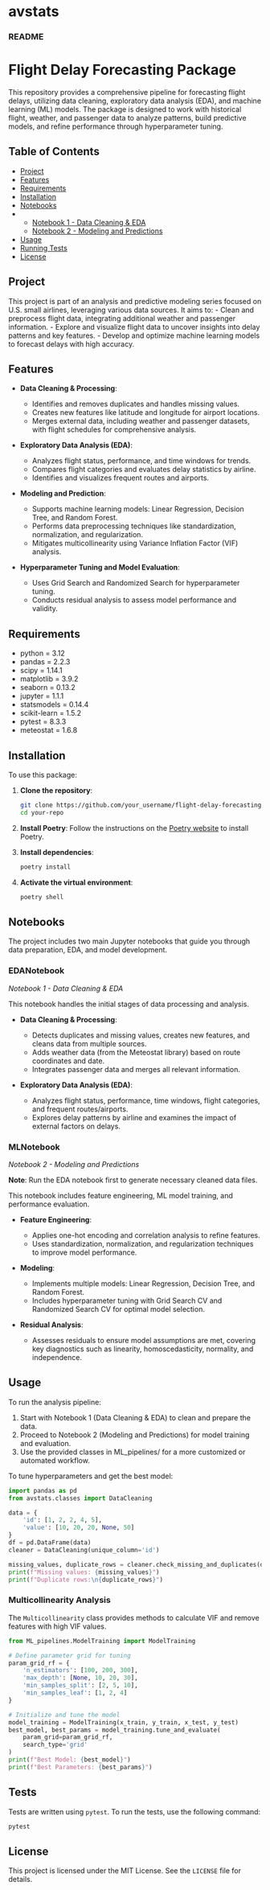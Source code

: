 # avstats
### README

# Flight Delay Forecasting Package

This repository provides a comprehensive pipeline for forecasting flight delays, utilizing data cleaning, exploratory data analysis (EDA), and machine learning (ML) models. The package is designed to work with historical flight, weather, and passenger data to analyze patterns, build predictive models, and refine performance through hyperparameter tuning.

## Table of Contents

- [Project](#project)
- [Features](#features)
- [Requirements](#requirements)
- [Installation](#installation)
- [Notebooks](#notebooks)
- - [Notebook 1 - Data Cleaning & EDA](#EDANotebook)
  - [Notebook 2 - Modeling and Predictions](#MLNotebook)
- [Usage](#usage)
- [Running Tests](#tests)
- [License](#license)


## Project

This project is part of an analysis and predictive modeling series focused on U.S. small airlines, leveraging various data sources. It aims to:
    - Clean and preprocess flight data, integrating additional weather and passenger information.
    - Explore and visualize flight data to uncover insights into delay patterns and key features.
    - Develop and optimize machine learning models to forecast delays with high accuracy.
    

## Features

- **Data Cleaning & Processing**:
    - Identifies and removes duplicates and handles missing values.
    - Creates new features like latitude and longitude for airport locations.
    - Merges external data, including weather and passenger datasets, with flight schedules for comprehensive analysis.

- **Exploratory Data Analysis (EDA)**:
    - Analyzes flight status, performance, and time windows for trends.
    - Compares flight categories and evaluates delay statistics by airline.
    - Identifies and visualizes frequent routes and airports.

- **Modeling and Prediction**:
    - Supports machine learning models: Linear Regression, Decision Tree, and Random Forest.
    - Performs data preprocessing techniques like standardization, normalization, and regularization.
    - Mitigates multicollinearity using Variance Inflation Factor (VIF) analysis.

- **Hyperparameter Tuning and Model Evaluation**:
    - Uses Grid Search and Randomized Search for hyperparameter tuning.
    - Conducts residual analysis to assess model performance and validity.

## Requirements

- python = 3.12
- pandas = 2.2.3
- scipy = 1.14.1
- matplotlib = 3.9.2
- seaborn = 0.13.2
- jupyter = 1.1.1
- statsmodels = 0.14.4
- scikit-learn = 1.5.2
- pytest = 8.3.3
- meteostat = 1.6.8

## Installation

To use this package:

1. **Clone the repository**:
    ```sh
    git clone https://github.com/your_username/flight-delay-forecasting.git
    cd your-repo
    ```

2. **Install Poetry**:
    Follow the instructions on the [Poetry website](https://python-poetry.org/docs/#installation) to install Poetry.


3. **Install dependencies**:
    ```sh
    poetry install
    ```

4. **Activate the virtual environment**:
    ```sh
    poetry shell
    ```

## Notebooks

The project includes two main Jupyter notebooks that guide you through data preparation, EDA, and model development.

### EDANotebook

*Notebook 1 - Data Cleaning & EDA*

This notebook handles the initial stages of data processing and analysis.

- **Data Cleaning & Processing**:
    - Detects duplicates and missing values, creates new features, and cleans data from multiple sources.
    - Adds weather data (from the Meteostat library) based on route coordinates and date.
    - Integrates passenger data and merges all relevant information.

- **Exploratory Data Analysis (EDA)**:
    - Analyzes flight status, performance, time windows, flight categories, and frequent routes/airports.
    - Explores delay patterns by airline and examines the impact of external factors on delays.


### MLNotebook

*Notebook 2 - Modeling and Predictions*

**Note**: Run the EDA notebook first to generate necessary cleaned data files.

This notebook includes feature engineering, ML model training, and performance evaluation.

- **Feature Engineering**:
    - Applies one-hot encoding and correlation analysis to refine features.
    - Uses standardization, normalization, and regularization techniques to improve model performance.

- **Modeling**:
    - Implements multiple models: Linear Regression, Decision Tree, and Random Forest.
    - Includes hyperparameter tuning with Grid Search CV and Randomized Search CV for optimal model selection.

- **Residual Analysis**:
    - Assesses residuals to ensure model assumptions are met, covering key diagnostics such as linearity, homoscedasticity, normality, and independence.

## Usage

To run the analysis pipeline:

1. Start with Notebook 1 (Data Cleaning & EDA) to clean and prepare the data.
2. Proceed to Notebook 2 (Modeling and Predictions) for model training and evaluation.
3. Use the provided classes in ML_pipelines/ for a more customized or automated workflow.

To tune hyperparameters and get the best model:

```python
import pandas as pd
from avstats.classes import DataCleaning

data = {
    'id': [1, 2, 2, 4, 5],
    'value': [10, 20, 20, None, 50]
}
df = pd.DataFrame(data)
cleaner = DataCleaning(unique_column='id')

missing_values, duplicate_rows = cleaner.check_missing_and_duplicates(df)
print(f"Missing values: {missing_values}")
print(f"Duplicate rows:\n{duplicate_rows}")
```

### Multicollinearity Analysis

The `Multicollinearity` class provides methods to calculate VIF and remove features with high VIF values.

```python
from ML_pipelines.ModelTraining import ModelTraining

# Define parameter grid for tuning
param_grid_rf = {
    'n_estimators': [100, 200, 300],
    'max_depth': [None, 10, 20, 30],
    'min_samples_split': [2, 5, 10],
    'min_samples_leaf': [1, 2, 4]
}

# Initialize and tune the model
model_training = ModelTraining(x_train, y_train, x_test, y_test)
best_model, best_params = model_training.tune_and_evaluate(
    param_grid=param_grid_rf,
    search_type='grid'
)
print(f"Best Model: {best_model}")
print(f"Best Parameters: {best_params}")
```

## Tests

Tests are written using `pytest`. To run the tests, use the following command:

```sh
pytest
```

## License

This project is licensed under the MIT License. See the `LICENSE` file for details.
